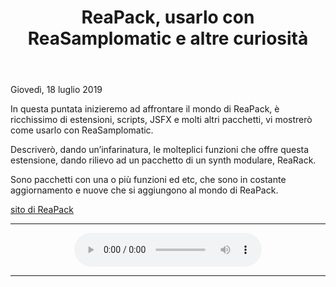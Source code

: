 ﻿---
title: ReaPack, usarlo con ReaSamplomatic e altre curiosità
layout: post
---

<footer>Giovedì, 18 luglio 2019</footer>

In questa puntata inizieremo ad affrontare il mondo di ReaPack, è ricchissimo di estensioni, scripts, JSFX e molti altri pacchetti, vi mostrerò come usarlo con ReaSamplomatic. 

Descriverò, dando un’infarinatura, le molteplici funzioni che offre questa estensione, dando rilievo ad un pacchetto di un synth modulare, ReaRack.

Sono pacchetti con una o più funzioni ed etc, che sono in costante aggiornamento e nuove che si aggiungono al mondo di ReaPack.

[sito di ReaPack](https://reapack.com)

---

<div align="center">
<audio controls src="https://drive.google.com/uc?export=download&id=11LR0D9aiJ4B9XcvhsJyNSwqT84ZZdbNg">Il browser ha l'audio disattivato.</audio>
</div>

---
